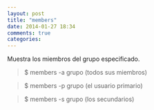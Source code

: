 ```yaml
---
layout: post
title: "members"
date: 2014-01-27 18:34
comments: true
categories: 
---
```

Muestra los miembros del grupo especificado. 

>$ members -a grupo  (todos sus miembros) 

>$ members -p grupo  (el usuario primario) 

>$ members -s grupo  (los secundarios) 

